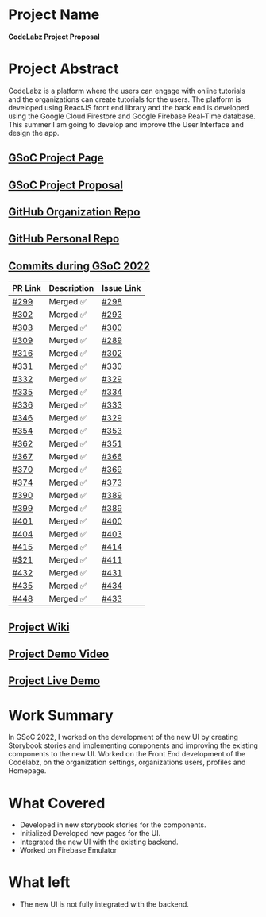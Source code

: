 # Project Name
**CodeLabz Project Proposal**
# Project Abstract
CodeLabz is a platform where the users can engage with online tutorials and the organizations can create tutorials for the users. The platform is developed using ReactJS front end library and the back end is developed using the Google Cloud Firestore and Google Firebase Real-Time database. This summer I am going to develop and improve tthe User Interface and design the app.


## [GSoC Project Page](https://summerofcode.withgoogle.com/programs/2022/projects/wn0QHAVr)

## [GSoC Project Proposal](https://sarfraz-droid.github.io/GSoC-Proposal/)

## [GitHub Organization Repo](https://github.com/scorelab/Codelabz)

## [GitHub Personal Repo](https://github.com/Sarfraz-droid/Codelabz)

## [Commits during GSoC 2022](https://github.com/scorelab/Codelabz/pulls?q=author%3ASarfraz-droid)

| PR Link   | Description    |  Issue Link     |
|-----------|----------------|-----------------|
| [#299](https://github.com/scorelab/Codelabz/pull/299)          | Merged ✅     |  [#298](https://github.com/scorelab/Codelabz/issues/298)     |
| [#302](https://github.com/scorelab/Codelabz/pull/302)          | Merged ✅       | [#293](https://github.com/scorelab/Codelabz/issues/293)      |
| [#303](https://github.com/scorelab/Codelabz/pull/303) | Merged ✅ | [#300](https://github.com/scorelab/Codelabz/issues/300)
| [#309](https://github.com/scorelab/Codelabz/pull/309) | Merged ✅ | [#289](https://github.com/scorelab/Codelabz/issues/289)
| [#316](https://github.com/scorelab/Codelabz/pull/316) | Merged ✅ | [#302](https://github.com/scorelab/Codelabz/pull/302)
| [#331](https://github.com/scorelab/Codelabz/pull/331) | Merged ✅ | [#330](https://github.com/scorelab/Codelabz/issues/330)
| [#332](https://github.com/scorelab/Codelabz/pull/332) | Merged ✅ | [#329](https://github.com/scorelab/Codelabz/issues/329)
| [#335](https://github.com/scorelab/Codelabz/pull/335) | Merged ✅ | [#334](https://github.com/scorelab/Codelabz/issues/334)
| [#336](https://github.com/scorelab/Codelabz/pull/336) | Merged ✅ | [#333](https://github.com/scorelab/Codelabz/issues/333)
| [#346](https://github.com/scorelab/Codelabz/pull/346) | Merged ✅ | [#329](https://github.com/scorelab/Codelabz/issues/329)
| [#354](https://github.com/scorelab/Codelabz/pull/354) | Merged ✅ | [#353](https://github.com/scorelab/Codelabz/issues/353)
| [#362](https://github.com/scorelab/Codelabz/pull/362) | Merged ✅ | [#351](https://github.com/scorelab/Codelabz/issues/351)
| [#367](https://github.com/scorelab/Codelabz/pull/367) | Merged ✅ | [#366](https://github.com/scorelab/Codelabz/issues/366)
| [#370](https://github.com/scorelab/Codelabz/pull/370) | Merged ✅ | [#369](https://github.com/scorelab/Codelabz/issues/369)
| [#374](https://github.com/scorelab/Codelabz/pull/374) | Merged ✅ | [#373](https://github.com/scorelab/Codelabz/issues/373)
| [#390](https://github.com/scorelab/Codelabz/pull/390) | Merged ✅ | [#389](https://github.com/scorelab/Codelabz/issues/389)
| [#399](https://github.com/scorelab/Codelabz/pull/399) | Merged ✅ | [#389](https://github.com/scorelab/Codelabz/issues/389)
| [#401](https://github.com/scorelab/Codelabz/pull/401) | Merged ✅ | [#400](https://github.com/scorelab/Codelabz/issues/400)
| [#404](https://github.com/scorelab/Codelabz/pull/404) | Merged ✅ | [#403](https://github.com/scorelab/Codelabz/issues/403)
| [#415](https://github.com/scorelab/Codelabz/pull/415) | Merged ✅ | [#414](https://github.com/scorelab/Codelabz/issues/414)
| [#$21](https://github.com/scorelab/Codelabz/pull/421) | Merged ✅ | [#411](https://github.com/scorelab/Codelabz/issues/411)
| [#432](https://github.com/scorelab/Codelabz/pull/432) | Merged ✅ | [#431](https://github.com/scorelab/Codelabz/issues/431) |
| [#435](https://github.com/scorelab/Codelabz/pull/435) | Merged ✅ | [#434](https://github.com/scorelab/Codelabz/issues/434) |
| [#448](https://github.com/scorelab/Codelabz/pull/448) | Merged ✅ | [#433](https://github.com/scorelab/Codelabz/issues/433) |


## [Project Wiki](https://github.com/scorelab/Codelabz/wiki/Organization-Settings)

## [Project Demo Video](https://youtu.be/ro7bVbgWIm4)


## [Project Live Demo](https://dev.codelabz.io/)

# Work Summary
In GSoC 2022, I worked on the development of the new UI by creating Storybook stories and implementing components and improving the existing components to the new UI. Worked on the Front End development of the Codelabz, on the organization settings, organizations users, profiles and Homepage.

# What Covered
- Developed in new storybook stories for the components.
- Initialized Developed new pages for the UI.
- Integrated the new UI with the existing backend.
- Worked on Firebase Emulator

# What left
- The new UI is not fully integrated with the backend.